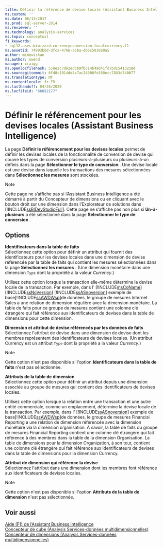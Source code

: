 ```yaml
---
title: Définir la référence de devise locale (Assistant Business Intelligence) | Microsoft Docs
ms.custom: ''
ms.date: 06/13/2017
ms.prod: sql-server-2014
ms.reviewer: ''
ms.technology: analysis-services
ms.topic: conceptual
f1_keywords:
- sql12.asvs.biwizard.currencyconversion.localcurrency.f1
ms.assetid: 74993b0d-dfca-476b-acba-d66c593680a5
author: minewiskan
ms.author: owend
manager: craigg
ms.openlocfilehash: 558e2c7d62edcb9fb314b49d41fd7bd15413218d
ms.sourcegitcommit: 6fd8c1914de4c7ac24900fe388ecc7883c740077
ms.translationtype: MT
ms.contentlocale: fr-FR
ms.lasthandoff: 04/26/2020
ms.locfileid: "66082177"
---
```

# <a name="define-local-currency-reference-business-intelligence-wizard"></a>Définir le référencement pour les devises locales (Assistant Business Intelligence)
  La page **Définir le référencement pour les devises locales** permet de définir les devises locales de la fonctionnalité de conversion de devise qui couvre les types de conversion plusieurs-à-plusieurs ou plusieurs-à-un définis dans la page **Sélectionner le type de conversion** . Une devise locale est une devise dans laquelle les transactions des mesures sélectionnées dans **Sélectionnez les mesures** sont stockées.  
  
> [!NOTE]  
>  Cette page ne s’affiche pas si l’Assistant Business Intelligence a été démarré à partir du Concepteur de dimensions ou en cliquant avec le bouton droit sur une dimension dans l’Explorateur de solutions dans [!INCLUDE[ssBIDevStudioFull](../includes/ssbidevstudiofull-md.md)]. Cette page ne s’affiche pas non plus si **Un-à-plusieurs** a été sélectionné dans la page **Sélectionner le type de conversion** .  
  
## <a name="options"></a>Options  
 **Identificateurs dans la table de faits**  
 Sélectionnez cette option pour définir un attribut qui fournit des identificateurs pour les devises locales dans une dimension de devise référencée par la table de faits qui contient les mesures sélectionnées dans la page **Sélectionnez les mesures** . (Une dimension monétaire dans une dimension `Type` dont la propriété a la valeur *Currency*.)  
  
 Utilisez cette option lorsque la transaction elle-même détermine la devise locale de la transaction. Par exemple, dans l' [!INCLUDE[msCoName](../includes/msconame-md.md)] [!INCLUDE[ssNoVersion](../includes/ssnoversion-md.md)] [!INCLUDE[ssASnoversion](../includes/ssasnoversion-md.md)] exemple de base[!INCLUDE[ssAWDWsp](../includes/ssawdwsp-md.md)]de données, le groupe de mesures Internet Sales a une relation de dimension régulière avec la dimension monétaire. La table de faits pour ce groupe de mesures contient une colonne clé étrangère qui fait référence aux identificateurs de devises dans la table de dimensions pour cette dimension.  
  
 **Dimension et attribut de devise référencés par les données de faits**  
 Sélectionnez l'attribut de devise dans une dimension de devise dont les membres représentent des identificateurs de devises locales. (Un attribut Currency est un attribut `Type` dont la propriété a la valeur *Currency*.)  
  
> [!NOTE]  
>   Cette option n'est pas disponible si l'option **Identificateurs dans la table de faits** n'est pas sélectionnée.  
  
 **Attributs de la table de dimension**  
 Sélectionnez cette option pour définir un attribut depuis une dimension associée au groupe de mesures qui contient des identificateurs de devises locales.  
  
 Utilisez cette option lorsque la relation entre une transaction et une autre entité commerciale, comme un emplacement, détermine la devise locale de la transaction. Par exemple, dans l' [!INCLUDE[ssASnoversion](../includes/ssasnoversion-md.md)] exemple de base[!INCLUDE[ssAWDWsp](../includes/ssawdwsp-md.md)]de données, le groupe de mesures Financial Reporting a une relation de dimension référencée avec la dimension monétaire via la dimension organisation. À savoir, la table de faits du groupe de mesures Financial Reporting contient une colonne clé étrangère qui fait référence à des membres dans la table de la dimension Organisation. La table de dimensions pour la dimension Organization, à son tour, contient une colonne clé étrangère qui fait référence aux identificateurs de devises dans la table de dimensions pour la dimension Currency.  
  
 **Attribut de dimension qui référence la devise**  
 Sélectionnez l'attribut dans une dimension dont les membres font référence aux identificateurs de devises locales.  
  
> [!NOTE]  
>   Cette option n'est pas disponible si l'option **Attributs de la table de dimension** n'est pas sélectionnée.  
  
## <a name="see-also"></a>Voir aussi  
 [Aide (F1) de l’Assistant Business Intelligence](business-intelligence-wizard-f1-help.md)   
 [Concepteur de cube &#40;Analysis Services-données multidimensionnelles&#41;](cube-designer-analysis-services-multidimensional-data.md)   
 [Concepteur de dimensions &#40;Analysis Services-données multidimensionnelles&#41;](dimension-designer-analysis-services-multidimensional-data.md)  
  
  
